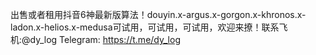 出售或者租用抖音6神最新版算法！douyin.x-argus.x-gorgon.x-khronos.x-ladon.x-helios.x-medusa可试用，可试用，可试用，欢迎来撩！联系飞机:@dy_log  Telegram:  https://t.me/dy_log
